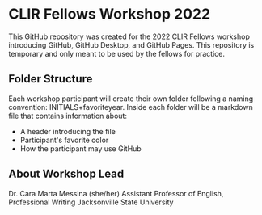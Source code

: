 # CLIR Fellows Workshop 2022
This GitHub repository was created for the 2022 CLIR Fellows workshop introducing GitHub, GitHub Desktop, and GitHub Pages. This repository is temporary and only meant to be used by the fellows for practice. 

## Folder Structure
Each workshop participant will create their own folder following a naming convention: INITIALS+favoriteyear. Inside each folder will be a markdown file that contains information about:
- A header introducing the file
- Participant's favorite color
- How the participant may use GitHub

## About Workshop Lead
Dr. Cara Marta Messina (she/her)
Assistant Professor of English, Professional Writing
Jacksonville State University
